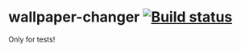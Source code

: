 # wallpaper-changer [![Build status](https://ci.appveyor.com/api/projects/status/eieahmjdhq4kvfpt?svg=true)](https://ci.appveyor.com/project/ElXreno/wallpaper-changer)
Only for tests!
